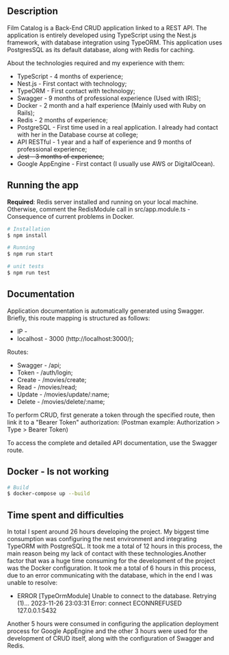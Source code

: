 ## Description

Film Catalog is a Back-End CRUD application linked to a REST API. The application is entirely developed using TypeScript using the Nest.js framework, with database integration using TypeORM. This application uses PostgresSQL as its default database, along with Redis for caching.

About the technologies required and my experience with them:

* TypeScript - 4 months of experience;
* Nest.js - First contact with technology;
* TypeORM - First contact with technology;
* Swagger - 9 months of professional experience (Used with IRIS);
* Docker - 2 month and a half experience (Mainly used with Ruby on Rails);
* Redis - 2 months of experience;
* PostgreSQL - First time used in a real application. I already had contact with her in the Database course at college;
* API RESTful - 1 year and a half of experience and 9 months of professional experience;
* ~~Jest - 3 months of experience~~;
* Google AppEngine - First contact (I usually use AWS or DigitalOcean).

## Running the app

**Required**: Redis server installed and running on your local machine. Otherwise, comment the RedisModule call in src/app.module.ts - Consequence of current problems in Docker.

```bash
# Installation
$ npm install

# Running
$ npm run start

# unit tests
$ npm run test
```
## Documentation

Application documentation is automatically generated using Swagger. Briefly, this route mapping is structured as follows:

* IP - 
* localhost - 3000 (http://localhost:3000/);

Routes:

* Swagger - /api;
* Token - /auth/login;
* Create - /movies/create;
* Read - /movies/read;
* Update - /movies/update/:name;
* Delete - /movies/delete/:name;

To perform CRUD, first generate a token through the specified route, then link it to a "Bearer Token" authorization:
(Postman example: Authorization > Type > Bearer Token)

To access the complete and detailed API documentation, use the Swagger route.

## Docker - Is not working

```bash
# Build
$ docker-compose up --build
```

## Time spent and difficulties

In total I spent around 26 hours developing the project. My biggest time consumption was configuring the nest environment and integrating TypeORM with PostgreSQL. It took me a total of 12 hours in this process, the main reason being my lack of contact with these technologies.Another factor that was a huge time consuming for the development of the project was the Docker configuration. It took me a total of 6 hours in this process, due to an error communicating with the database, which in the end I was unable to resolve:

* ERROR [TypeOrmModule] Unable to connect to the database. Retrying (1)... 2023-11-26 23:03:31 Error: connect ECONNREFUSED 127.0.0.1:5432

Another 5 hours were consumed in configuring the application deployment process for Google AppEngine and the other 3 hours were used for the development of CRUD itself, along with the configuration of Swagger and Redis.